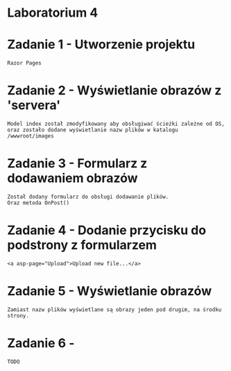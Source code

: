 # Laboratorium 4

# Zadanie 1 - Utworzenie projektu
```
Razor Pages
```

# Zadanie 2 - Wyświetlanie obrazów z 'servera'
```
Model index został zmodyfikowany aby obsługiwać ścieżki zależne od OS,
oraz zostało dodane wyświetlanie nazw plików w katalogu /wwwroot/images
```

# Zadanie 3 - Formularz z dodawaniem obrazów
```
Został dodany formularz do obsługi dodawanie plików.
Oraz metoda OnPost()
```

# Zadanie 4 - Dodanie przycisku do podstrony z formularzem
```
<a asp-page="Upload">Upload new file...</a>
```

# Zadanie 5 - Wyświetlanie obrazów
```
Zamiast nazw plików wyświetlane są obrazy jeden pod drugim, na środku strony.
```

# Zadanie 6 - 
```
TODO
```

